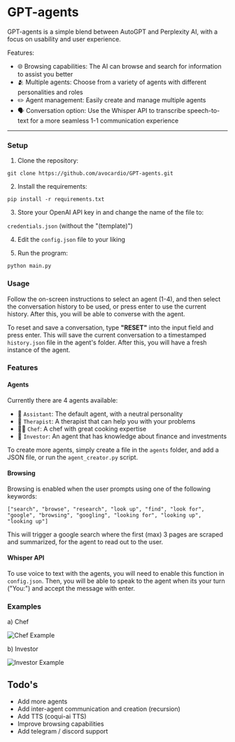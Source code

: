 # GPT-agents 

GPT-agents is a simple blend between AutoGPT and Perplexity AI, with a focus on usability and user experience. 

Features: 

- 🌐 Browsing capabilities: The AI can browse and search for information to assist you better
- 🫂 Multiple agents: Choose from a variety of agents with different personalities and roles
- ✏️ Agent management: Easily create and manage multiple agents
- 🗣️ Conversation option: Use the Whisper API to transcribe speech-to-text for a more seamless 1-1 communication experience

____________________________________________________

### Setup

1. Clone the repository:
```
git clone https://github.com/avocardio/GPT-agents.git
```
2. Install the requirements:
```
pip install -r requirements.txt
```
3. Store your OpenAI API key in and change the name of the file to:

`credentials.json` (without the "(template)")

4. Edit the `config.json` file to your liking

5. Run the program:
```
python main.py
```

### Usage

Follow the on-screen instructions to select an agent (1-4), and then select the conversation history to be used, or press enter to use the current history. After this, you will be able to converse with the agent.

To reset and save a conversation, type **"RESET"** into the input field and press enter. This will save the current conversation to a timestamped `history.json` file in the agent's folder. After this, you will have a fresh instance of the agent.

### Features

#### Agents

Currently there are 4 agents available:

- 💼 `Assistant`: The default agent, with a neutral personality
- 💭 `Therapist`: A therapist that can help you with your problems
- 👨‍🍳 `Chef`: A chef with great cooking expertise
- 👔 `Investor`: An agent that has knowledge about finance and investments

To create more agents, simply create a file in the `agents` folder, and add a JSON file, or run the `agent_creator.py` script.

#### Browsing

Browsing is enabled when the user prompts using one of the following keywords:

`["search", "browse", "research", "look up", "find", "look for", "google", "browsing", "googling", "looking for", "looking up", "looking up"]`

This will trigger a google search where the first (max) 3 pages are scraped and summarized, for the agent to read out to the user.

#### Whisper API

To use voice to text with the agents, you will need to enable this function in `config.json`. Then, you will be able to speak to the agent when its your turn ("You:") and accept the message with enter.

### Examples

a) Chef

![Chef Example](https://drive.google.com/uc?id=1yvdbwZMC45X88_FTROM9IK7u1tIHRuEt)

b) Investor

![Investor Example](https://drive.google.com/uc?id=1DJVfbDpz6QsOpxV3f4c-9Uj4iqSIrNkT)

## Todo's

- Add more agents
- Add inter-agent communication and creation (recursion)
- Add TTS (coqui-ai TTS)
- Improve browsing capabilities
- Add telegram / discord support